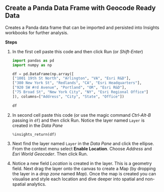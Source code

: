 ## Create a Panda Data Frame with Geocode Ready Data 

Creates a Panda data frame that can be imported and persisted into Insights workbooks for further analysis.

__Steps__

1) In the first cell paste this code and then click Run (or _Shift-Enter_)

    ```python
    import pandas as pd
    import numpy as np

    df = pd.DataFrame(np.array([
    ["1001 19th St North", "Arlington", "VA", "Esri R&D"],
    ["380 New York St", "Redlands", "CA", "Esri Headquarters"],
    ["920 SW #rd Avenue", "Portland", "OR", "Esri R&D"],
    ["75 Broad St", "New York City", "NY", "Esri Regional Office"]
    ]), columns=["Address", "City", "State", "Office"])
                  
    df
    ```

2) In second cell paste this code (or use the magic command _Ctrl-Alt-B_ passing in ```df```) and then click Run.  Notice the layer named ```Layer``` is created in the _Data Pane_

    ```python
    %insights_return(df)
    ```

3) Next find the layer named ```Layer``` in the _Data Pane_ and click the ellipse.  From the context menu select __Enable Location__.  Choose _Address_ and _Esri World Geocoder_.  Then click Run.


4) Notice a new field _Location_ is created in the layer.  This is a geometry field.  Next drag the layer onto the canvas to create a Map (by dropping the layer in a _drop zone_ named _Map_).  Once the map is created you can visualise and style each location and dive deeper into spatial and non-spatial analytics.